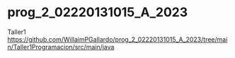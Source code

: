 # prog_2_02220131015_A_2023
Taller1
https://github.com/WillaimPGallardo/prog_2_02220131015_A_2023/tree/main/Taller1Programacion/src/main/java
